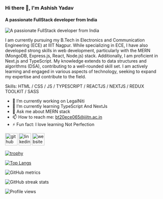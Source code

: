 ### Hi there 👋,  I'm Ashish Yadav
#### A passionate FullStack developer from India
![A passionate FullStack developer from India](https://camo.githubusercontent.com/ba9f3bd30647e352a3f5e1e45eb45c6ec7bad6155cd16aaedf4a426738da0ca5/68747470733a2f2f696e646f616e616c79746963612e636f6d2f7374617469632f696d616765732f62616e6e6572722e676966)

I am currently pursuing my B.Tech in Electronics and Communication Engineering (ECE) at IIIT Nagpur. While specializing in ECE, I have also developed strong skills in web development, particularly with the MERN (MongoDB, Express.js, React, Node.js) stack. Additionally, I am proficient in Next.js and TypeScript. My knowledge extends to data structures and algorithms (DSA), contributing to a well-rounded skill set. I am actively learning and engaged in various aspects of technology, seeking to expand my expertise and contribute to the field.

Skills: HTML / CSS / JS / TYPESCRIPT / REACTJS / NEXTJS / REDUX TOOLKIT / SASS 

- 🔭 I’m currently working on LegalNiti 
- 🌱 I’m currently learning TypeScript And NextJs 
- 💬 Ask me about MERN stack 
- 📫 How to reach me: bt20ece065@iiitn.ac.in 
- ⚡ Fun fact: I love learning Not Perfection 


[<img src='https://cdn.jsdelivr.net/npm/simple-icons@3.0.1/icons/github.svg' alt='github' height='40'>](https://github.com/ASHISHYADAV85270)  [<img src='https://cdn.jsdelivr.net/npm/simple-icons@3.0.1/icons/linkedin.svg' alt='linkedin' height='40'>](https://www.linkedin.com/in/https://www.linkedin.com/in/ashish-yadav-2139a8200//)  [<img src='https://cdn.jsdelivr.net/npm/simple-icons@3.0.1/icons/icloud.svg' alt='website' height='40'>](https://bt20ece065resumewebpage.netlify.app/)  

[![trophy](https://github-profile-trophy.vercel.app/?username=ASHISHYADAV85270)](https://github.com/ryo-ma/github-profile-trophy)

[![Top Langs](https://github-readme-stats.vercel.app/api/top-langs/?username=ASHISHYADAV85270)](https://github.com/anuraghazra/github-readme-stats)

![GitHub metrics](https://metrics.lecoq.io/ASHISHYADAV85270)  

![GitHub streak stats](https://streak-stats.demolab.com/?user=ASHISHYADAV85270)  

![Profile views](https://gpvc.arturio.dev/ASHISHYADAV85270)  
